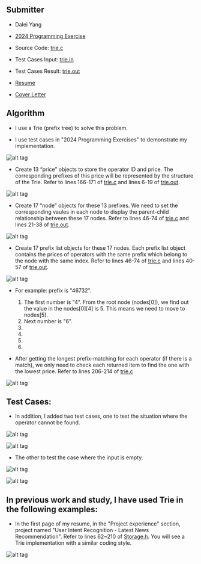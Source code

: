 ## Submitter
- Dalei Yang
- [2024 Programming Exercise](https://github.com/daleiyang/Projects/blob/main/InterviewExercise/ICSS/2024%20Programming%20Exercise.pdf)
- Source Code: [trie.c](https://github.com/daleiyang/Projects/blob/main/InterviewExercise/ICSS/trie.c)
- Test Cases  Input: [trie.in](https://github.com/daleiyang/Projects/blob/main/InterviewExercise/ICSS/trie.in)
- Test Cases Result: [trie.out](https://github.com/daleiyang/Projects/blob/main/InterviewExercise/ICSS/trie.out)

- [Resume](https://github.com/daleiyang/Projects/blob/main/InterviewExercise/ICSS/Dalei%20Yang%20Resume%2024.10.18.V2.pdf)
- [Cover Letter](https://github.com/daleiyang/Projects/blob/main/InterviewExercise/ICSS/Cover%20Letter.txt)

## Algorithm
- I use a Trie (prefix tree) to solve this problem.

- I use test cases in "2024 Programming Exercises" to demonstrate my implementation.

![alt tag](https://github.com/daleiyang/Projects/blob/main/InterviewExercise/ICSS/pics/1.jpg)

- Create 13 “price” objects to store the operator ID and price. The corresponding prefixes of this price will be represented by the structure of the Trie. Refer to lines 166-171 of [trie.c](https://github.com/daleiyang/Projects/blob/main/InterviewExercise/ICSS/trie.c#L166) and lines 6-19 of [trie.out](https://github.com/daleiyang/Projects/blob/main/InterviewExercise/ICSS/trie.out#L6).

![alt tag](https://github.com/daleiyang/Projects/blob/main/InterviewExercise/ICSS/pics/2.jpg)

- Create 17 “node” objects for these 13 prefixes. We need to set the corresponding vaules in each node to display the parent-child relationship between these 17 nodes. Refer to lines 46-74 of [trie.c](https://github.com/daleiyang/Projects/blob/main/InterviewExercise/ICSS/trie.c#L46) and lines 21-38 of [trie.out](https://github.com/daleiyang/Projects/blob/main/InterviewExercise/ICSS/trie.out#L21).

![alt tag](https://github.com/daleiyang/Projects/blob/main/InterviewExercise/ICSS/pics/3.jpg)

- Create 17 prefix list objects for these 17 nodes. Each prefix list object contains the prices of operators with the same prefix which belong to the node with the same index. Refer to lines 46-74 of [trie.c](https://github.com/daleiyang/Projects/blob/main/InterviewExercise/ICSS/trie.c#L46) and lines 40-57 of [trie.out](https://github.com/daleiyang/Projects/blob/main/InterviewExercise/ICSS/trie.out#L40).

![alt tag](https://github.com/daleiyang/Projects/blob/main/InterviewExercise/ICSS/pics/4.jpg)

- For example: prefix is "46732". 
  1. The first number is "4". From the root node (nodes[0]), we find out the value in the nodes[0][4] is 5. This means we need to move to nodes[5].
  2. Next number is "6". 
  3. 
  4. 
  5. 
  6. 

- After getting the longest prefix-matching for each operator (if there is a match), we only need to check each returned item to find the one with the lowest price. Refer to lines 206-214 of [trie.c](https://github.com/daleiyang/Projects/blob/main/InterviewExercise/ICSS/trie.c#L206)

![alt tag](https://github.com/daleiyang/Projects/blob/main/InterviewExercise/ICSS/pics/5.jpg)

## Test Cases:

- In addition, I added two test cases, one to test the situation where the operator cannot be found.

![alt tag](https://github.com/daleiyang/Projects/blob/main/InterviewExercise/ICSS/pics/7.jpg)

![alt tag](https://github.com/daleiyang/Projects/blob/main/InterviewExercise/ICSS/pics/9.jpg)

- The other to test the case where the input is empty.

![alt tag](https://github.com/daleiyang/Projects/blob/main/InterviewExercise/ICSS/pics/8.jpg)

![alt tag](https://github.com/daleiyang/Projects/blob/main/InterviewExercise/ICSS/pics/10.jpg)

## In previous work and study, I have used Trie in the following examples:

- In the first page of my resume, in the "Project experience" section, project named "User Intent Recognition - Latest News Recommendation". Refer to lines 62~210 of [Storage.h](https://github.com/daleiyang/Projects/blob/main/LatestNewsRecommendation/service/Storage.h#L62). You will see a Trie implementation with a similar coding style.

![alt tag](https://github.com/daleiyang/Projects/blob/main/InterviewExercise/ICSS/pics/6.jpg)